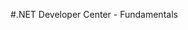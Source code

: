<properties linkid="dev-net-fundamentals" urlDisplayName="Windows Azure Intro" pageTitle="Windows Azure .NET fundamentals" title="Windows Azure .NET fundamentals" metaKeywords="Windows Azure .NET, Azure .NET, .NET Azure, Azure .NET basics" Description="Find introductory topics about using .NET in Windows Azure." metaCanonical="" disqusComments="0" umbracoNaviHide="0" />



#.NET Developer Center - Fundamentals

<div chunk="../../../Shared/Chunks/fundamentals-landing.md" />